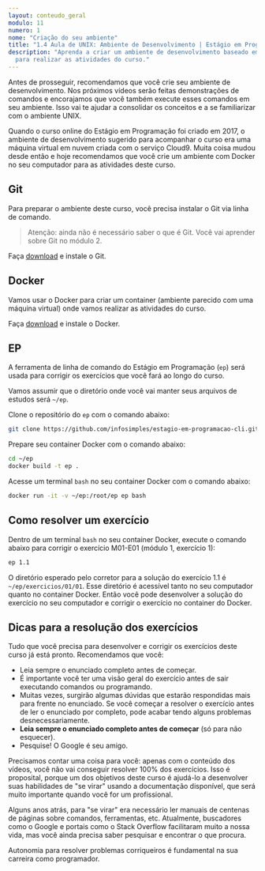 ```yaml
---
layout: conteudo_geral
modulo: 11
numero: 1
nome: "Criação do seu ambiente"
title: "1.4 Aula de UNIX: Ambiente de Desenvolvimento | Estágio em Programação"
description: "Aprenda a criar um ambiente de desenvolvimento baseado em Docker
  para realizar as atividades do curso."
---
```


Antes de prosseguir, recomendamos que você crie seu ambiente de desenvolvimento.
Nos próximos vídeos serão feitas demonstrações de comandos e encorajamos que
você também execute esses comandos em seu ambiente. Isso vai te ajudar a
consolidar os conceitos e a se familiarizar com o ambiente UNIX.

Quando o curso online do Estágio em Programação foi criado em 2017, o ambiente
de desenvolvimento sugerido para acompanhar o curso era uma máquina virtual
em nuvem criada com o serviço Cloud9. Muita coisa mudou desde então e hoje
recomendamos que você crie um ambiente com Docker no seu computador para as
atividades deste curso.

## Git

Para preparar o ambiente deste curso, você precisa instalar o Git via linha
de comando.

> Atenção: ainda não é necessário saber o que é Git. Você vai aprender sobre Git
> no módulo 2.

Faça [download](https://git-scm.com/downloads) e instale o Git.

## Docker

Vamos usar o Docker para criar um container (ambiente parecido com uma máquina
virtual) onde vamos realizar as atividades do curso.

Faça [download](https://docs.docker.com/install/) e instale o Docker.

## EP

A ferramenta de linha de comando do Estágio em Programação (`ep`) será usada
para corrigir os exercícios que você fará ao longo do curso.

Vamos assumir que o diretório onde você vai manter seus arquivos de estudos será
`~/ep`.

Clone o repositório do `ep` com o comando abaixo:

```bash
git clone https://github.com/infosimples/estagio-em-programacao-cli.git ~/ep
```

Prepare seu container Docker com o comando abaixo:

```bash
cd ~/ep
docker build -t ep .
```

Acesse um terminal `bash` no seu container Docker com o comando abaixo:

```bash
docker run -it -v ~/ep:/root/ep ep bash
```

## Como resolver um exercício

Dentro de um terminal `bash` no seu container Docker, execute o comando abaixo
para corrigir o exercício M01-E01 (módulo 1, exercício 1):

```bash
ep 1.1
```

O diretório esperado pelo corretor para a solução do exercício 1.1 é
`~/ep/exercicios/01/01`. Esse diretório é acessível tanto no seu computador
quanto no container Docker. Então você pode desenvolver a solução do exercício
no seu computador e corrigir o exercício no container do Docker.

## Dicas para a resolução dos exercícios

Tudo que você precisa para desenvolver e corrigir os exercícios deste curso já
está pronto. Recomendamos que você:

- Leia sempre o enunciado completo antes de começar.
- É importante você ter uma visão geral do exercício antes de sair executando
  comandos ou programando.
- Muitas vezes, surgirão algumas dúvidas que estarão respondidas mais para
  frente no enunciado. Se você começar a resolver o exercício antes de ler o
  enunciado por completo, pode acabar tendo alguns problemas desnecessariamente.
- **Leia sempre o enunciado completo antes de começar** (só para não esquecer).
- Pesquise! O Google é seu amigo.

Precisamos contar uma coisa para você: apenas com o conteúdo dos vídeos, você
não vai conseguir resolver 100% dos exercícios. Isso é proposital, porque um dos
objetivos deste curso é ajudá-lo a desenvolver suas habilidades de "se virar"
usando a documentação disponível, que será muito importante quando você for um
profissional.

Alguns anos atrás, para "se virar" era necessário ler manuais de centenas de
páginas sobre comandos, ferramentas, etc. Atualmente, buscadores como o Google e
portais como o Stack Overflow facilitaram muito a nossa vida, mas você ainda
precisa saber pesquisar e encontrar o que procura.

Autonomia para resolver problemas corriqueiros é fundamental na sua carreira
como programador.
